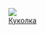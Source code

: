![](/books/love_erotica/Лесли%20Пирс/Куколка.jpg)  
[Куколка](/books/love_erotica/Лесли%20Пирс/Куколка)
